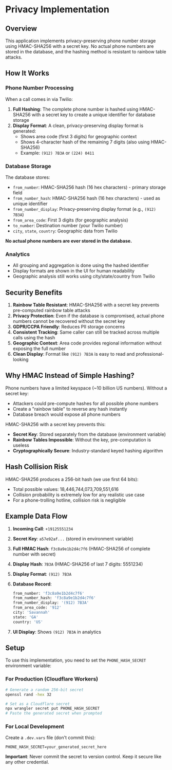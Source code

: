 # Privacy Implementation

## Overview

This application implements privacy-preserving phone number storage using HMAC-SHA256 with a secret key. No actual phone numbers are stored in the database, and the hashing method is resistant to rainbow table attacks.

## How It Works

### Phone Number Processing

When a call comes in via Twilio:

1. **Full Hashing**: The complete phone number is hashed using HMAC-SHA256 with a secret key to create a unique identifier for database storage
2. **Display Format**: A clean, privacy-preserving display format is generated:
   - Shows area code (first 3 digits) for geographic context
   - Shows 4-character hash of the remaining 7 digits (also using HMAC-SHA256)
   - Example: `(912) 7B3A` or `(224) 0411`

### Database Storage

The database stores:

- `from_number`: HMAC-SHA256 hash (16 hex characters) - primary storage field
- `from_number_hash`: HMAC-SHA256 hash (16 hex characters) - used as unique identifier
- `from_number_display`: Privacy-preserving display format (e.g., `(912) 7B3A`)
- `from_area_code`: First 3 digits (for geographic analysis)
- `to_number`: Destination number (your Twilio number)
- `city`, `state`, `country`: Geographic data from Twilio

**No actual phone numbers are ever stored in the database.**

### Analytics

- All grouping and aggregation is done using the hashed identifier
- Display formats are shown in the UI for human readability
- Geographic analysis still works using city/state/country from Twilio

## Security Benefits

1. **Rainbow Table Resistant**: HMAC-SHA256 with a secret key prevents pre-computed rainbow table attacks
2. **Privacy Protection**: Even if the database is compromised, actual phone numbers cannot be recovered without the secret key
3. **GDPR/CCPA Friendly**: Reduces PII storage concerns
4. **Consistent Tracking**: Same caller can still be tracked across multiple calls using the hash
5. **Geographic Context**: Area code provides regional information without exposing the full number
6. **Clean Display**: Format like `(912) 7B3A` is easy to read and professional-looking

## Why HMAC Instead of Simple Hashing?

Phone numbers have a limited keyspace (~10 billion US numbers). Without a secret key:

- Attackers could pre-compute hashes for all possible phone numbers
- Create a "rainbow table" to reverse any hash instantly
- Database breach would expose all phone numbers

HMAC-SHA256 with a secret key prevents this:

- **Secret Key**: Stored separately from the database (environment variable)
- **Rainbow Tables Impossible**: Without the key, pre-computation is useless
- **Cryptographically Secure**: Industry-standard keyed hashing algorithm

## Hash Collision Risk

HMAC-SHA256 produces a 256-bit hash (we use first 64 bits):

- Total possible values: 18,446,744,073,709,551,616
- Collision probability is extremely low for any realistic use case
- For a phone-trolling hotline, collision risk is negligible

## Example Data Flow

1. **Incoming Call**: `+19125551234`
2. **Secret Key**: `a57e92af...` (stored in environment variable)
3. **Full HMAC Hash**: `f3c8a9e1b2d4c7f6` (HMAC-SHA256 of complete number with secret)
4. **Display Hash**: `7B3A` (HMAC-SHA256 of last 7 digits: 5551234)
5. **Display Format**: `(912) 7B3A`
6. **Database Record**:

   ```sql
   from_number: 'f3c8a9e1b2d4c7f6'
   from_number_hash: 'f3c8a9e1b2d4c7f6'
   from_number_display: '(912) 7B3A'
   from_area_code: '912'
   city: 'Savannah'
   state: 'GA'
   country: 'US'
   ```

7. **UI Display**: Shows `(912) 7B3A` in analytics

## Setup

To use this implementation, you need to set the `PHONE_HASH_SECRET` environment variable:

### For Production (Cloudflare Workers)

```bash
# Generate a random 256-bit secret
openssl rand -hex 32

# Set as a Cloudflare secret
npx wrangler secret put PHONE_HASH_SECRET
# Paste the generated secret when prompted
```

### For Local Development

Create a `.dev.vars` file (don't commit this):

```
PHONE_HASH_SECRET=your_generated_secret_here
```

**Important**: Never commit the secret to version control. Keep it secure like any other credential.
